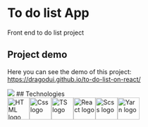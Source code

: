 # To do list App

Front end to do list project
## Project demo

Here you can see the demo of this project: <br/>
https://dragodui.github.io/to-do-list-on-react/

<img src="https://mini.s-shot.ru/1920x1200/JPEG/1920/Z240/?https%3A%2F%2Fdragodui.github.io%2Fto-do-list-on-react%2F"/>
## Technologies

<div style="display: flex;">
  <img src="https://upload.wikimedia.org/wikipedia/commons/thumb/3/38/HTML5_Badge.svg/800px-HTML5_Badge.svg.png" alt="HTML logo" width="50" height="50">
  <img src="https://upload.wikimedia.org/wikipedia/commons/thumb/6/62/CSS3_logo.svg/800px-CSS3_logo.svg.png" alt="Css logo" width="50" height="50">
  <img src="https://upload.wikimedia.org/wikipedia/commons/thumb/4/4c/Typescript_logo_2020.svg/512px-Typescript_logo_2020.svg.png?20221110153201" alt="TS logo" width="50" height="50">
  <img src="https://upload.wikimedia.org/wikipedia/commons/thumb/a/a7/React-icon.svg/2300px-React-icon.svg.png" alt="React logo" width="50" height="50">
  <img src="https://sass-lang.com/assets/img/styleguide/seal-color.png" alt="Scss logo" width="50" height="50">
  <img src="https://seeklogo.com/images/Y/yarn-logo-F5E7A65FA2-seeklogo.com.png" alt="Yarn logo" width="50" height="50">
<div/>
  

